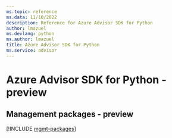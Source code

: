 ```yaml
---
ms.topic: reference
ms.data: 11/10/2022
description: Reference for Azure Advisor SDK for Python
author: lmazuel
ms.devlang: python
ms.author: lmazuel
title: Azure Advisor SDK for Python
ms.service: advisor
---
```

# Azure Advisor SDK for Python - preview

## Management packages - preview
[!INCLUDE [mgmt-packages](advisor-mgmt-index.md)]
